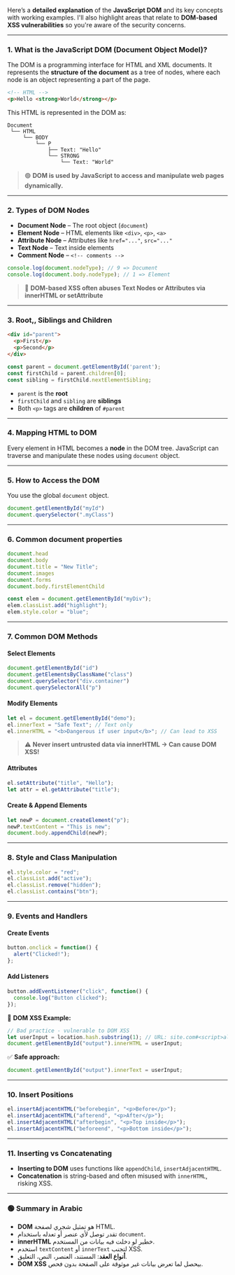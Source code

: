 Here’s a **detailed explanation** of the **JavaScript DOM** and its key concepts with working examples. I'll also highlight areas that relate to **DOM-based XSS vulnerabilities** so you're aware of the security concerns.

---

### 1. **What is the JavaScript DOM (Document Object Model)?**

The DOM is a programming interface for HTML and XML documents. It represents the **structure of the document** as a tree of nodes, where each node is an object representing a part of the page.

```html
<!-- HTML -->
<p>Hello <strong>World</strong></p>
```

This HTML is represented in the DOM as:

```
Document
 └── HTML
     └── BODY
         └── P
             ├── Text: "Hello"
             └── STRONG
                 └── Text: "World"
```

> 🟢 **DOM is used by JavaScript to access and manipulate web pages dynamically.**

---

### 2. **Types of DOM Nodes**

* **Document Node** – The root object (`document`)
* **Element Node** – HTML elements like `<div>`, `<p>`, `<a>`
* **Attribute Node** – Attributes like `href="..."`, `src="..."`
* **Text Node** – Text inside elements
* **Comment Node** – `<!-- comments -->`

```js
console.log(document.nodeType); // 9 => Document
console.log(document.body.nodeType); // 1 => Element
```

> 🔐 **DOM-based XSS often abuses Text Nodes or Attributes via innerHTML or setAttribute**

---

### 3. **Root,, Siblings and Children**

```html
<div id="parent">
  <p>First</p>
  <p>Second</p>
</div>
```

```js
const parent = document.getElementById('parent');
const firstChild = parent.children[0];
const sibling = firstChild.nextElementSibling;
```

* `parent` is the **root**
* `firstChild` and `sibling` are **siblings**
* Both `<p>` tags are **children** of `#parent`

---

### 4. **Mapping HTML to DOM**

Every element in HTML becomes a **node** in the DOM tree. JavaScript can traverse and manipulate these nodes using `document` object.

---

### 5. **How to Access the DOM**

You use the global `document` object.

```js
document.getElementById("myId")
document.querySelector(".myClass")
```

---

### 6. **Common document properties**

```js
document.head
document.body
document.title = "New Title";
document.images
document.forms
document.body.firstElementChild
```

```js
const elem = document.getElementById("myDiv");
elem.classList.add("highlight");
elem.style.color = "blue";
```

---

### 7. **Common DOM Methods**

#### Select Elements

```js
document.getElementById("id")
document.getElementsByClassName("class")
document.querySelector("div.container")
document.querySelectorAll("p")
```

#### Modify Elements

```js
let el = document.getElementById("demo");
el.innerText = "Safe Text"; // Text only
el.innerHTML = "<b>Dangerous if user input</b>"; // Can lead to XSS
```

> ⚠️ **Never insert untrusted data via innerHTML → Can cause DOM XSS!**

#### Attributes

```js
el.setAttribute("title", "Hello");
let attr = el.getAttribute("title");
```

#### Create & Append Elements

```js
let newP = document.createElement("p");
newP.textContent = "This is new";
document.body.appendChild(newP);
```

---

### 8. **Style and Class Manipulation**

```js
el.style.color = "red";
el.classList.add("active");
el.classList.remove("hidden");
el.classList.contains("btn");
```

---

### 9. **Events and Handlers**

#### Create Events

```js
button.onclick = function() {
  alert("Clicked!");
};
```

#### Add Listeners

```js
button.addEventListener("click", function() {
  console.log("Button clicked");
});
```

🔐 **DOM XSS Example:**

```js
// Bad practice - vulnerable to DOM XSS
let userInput = location.hash.substring(1); // URL: site.com#<script>alert(1)</script>
document.getElementById("output").innerHTML = userInput;
```

✅ **Safe approach:**

```js
document.getElementById("output").innerText = userInput;
```

---

### 10. **Insert Positions**

```js
el.insertAdjacentHTML("beforebegin", "<p>Before</p>");
el.insertAdjacentHTML("afterend", "<p>After</p>");
el.insertAdjacentHTML("afterbegin", "<p>Top inside</p>");
el.insertAdjacentHTML("beforeend", "<p>Bottom inside</p>");
```

---

### 11. **Inserting vs Concatenating**

* **Inserting to DOM** uses functions like `appendChild`, `insertAdjacentHTML`.
* **Concatenation** is string-based and often misused with `innerHTML`, risking XSS.

---

### 🟢 Summary in Arabic 

* **DOM** هو تمثيل شجري لصفحة HTML.
* تقدر توصل لأي عنصر أو تعدله باستخدام `document`.
* **innerHTML** خطير لو دخلت فيه بيانات من المستخدم.
* استخدم `textContent` أو `innerText` لتجنب XSS.
* **أنواع العقد**: المستند، العنصر، النص، التعليق.
* **DOM XSS** بيحصل لما تعرض بيانات غير موثوقة على الصفحة بدون فحص.
